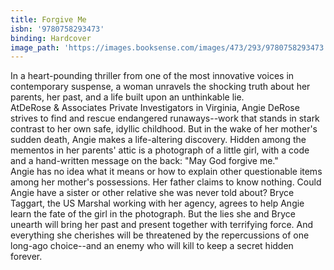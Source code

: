```yaml
---
title: Forgive Me
isbn: '9780758293473'
binding: Hardcover
image_path: 'https://images.booksense.com/images/473/293/9780758293473.jpg'
---
```



In a heart-pounding thriller from one of the most innovative voices in contemporary suspense, a woman unravels the shocking truth about her parents, her past, and a life built upon an unthinkable lie.&nbsp;
<br>AtDeRose & Associates Private Investigators in Virginia, Angie DeRose strives to find and rescue endangered runaways--work that stands in stark contrast to her own safe, idyllic childhood. But in the wake of her mother's sudden death, Angie makes a life-altering discovery. Hidden among the mementos in her parents' attic is a photograph of a little girl, with a code and a hand-written message on the back: "May God forgive me."&nbsp;
<br>Angie has no idea what it means or how to explain other questionable items among her mother's possessions. Her father claims to know nothing. Could Angie have a sister or other relative she was never told about? Bryce Taggart, the US Marshal working with her agency, agrees to help Angie learn the fate of the girl in the photograph. But the lies she and Bryce unearth will bring her past and present together with terrifying force. And everything she cherishes will be threatened by the repercussions of one long-ago choice--and an enemy who will kill to keep a secret hidden forever.&nbsp;
<br>&nbsp;